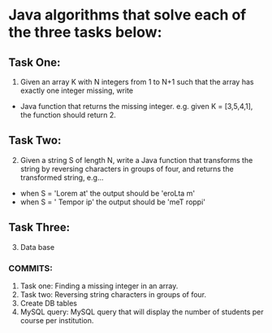 #  Java algorithms that solve each of the three tasks below:

## Task One:
1. Given an array K with N integers from 1 to N+1 such that the array has exactly one integer missing, write

- Java function that returns the missing integer. e.g. given K = [3,5,4,1], the function should return 2.

## Task Two:
2. Given a string S of length N, write a Java function that transforms the string by reversing characters in groups of four, and returns the transformed string, e.g...

- when S = 'Lorem at' the output should be 'eroLta m'
- when S = ' Tempor ip' the output should be 'meT roppi'

## Task Three:
3. Data base

### COMMITS:

1. Task one: Finding a missing integer in an array.
2. Task two: Reversing string characters in groups of four.
3. Create DB tables
4. MySQL query: MySQL query that will display the number of students per course per institution.